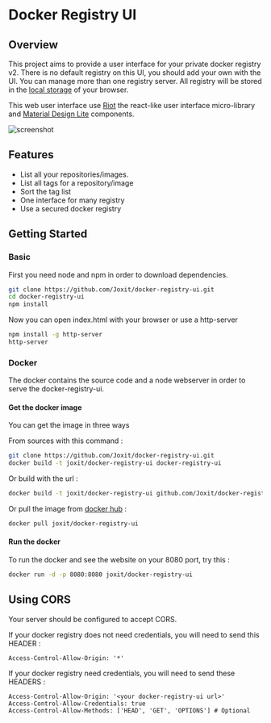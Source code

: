 # Docker Registry UI

## Overview
This project aims to provide a user interface for your private docker registry v2.
There is no default registry on this UI, you should add your own with the UI.
You can manage more than one registry server.
All registry will be stored in the [local storage](https://en.wikipedia.org/wiki/Web_storage#Local_and_session_storage) of your browser.

This web user interface use [Riot](https://github.com/Riot/riot) the react-like user interface micro-library and [Material Design Lite](https://github.com/google/material-design-lite) components.

![screenshot](https://raw.github.com/Joxit/docker-registry-ui/master/screenshot.png "Screenshot of Docker Registry UI")

## Features

 * List all your repositories/images.
 * List all tags for a repository/image
 * Sort the tag list
 * One interface for many registry
 * Use a secured docker registry

## Getting Started
### Basic

First you need node and npm in order to download dependencies.

```sh
git clone https://github.com/Joxit/docker-registry-ui.git
cd docker-registry-ui
npm install
```

Now you can open index.html with your browser or use a http-server
```sh
npm install -g http-server
http-server
```
### Docker
The docker contains the source code and a node webserver in order to serve the docker-registry-ui.

#### Get the docker image
You can get the image in three ways

From sources with this command :
```sh
git clone https://github.com/Joxit/docker-registry-ui.git
docker build -t joxit/docker-registry-ui docker-registry-ui
```

Or build with the url :
 ```sh
docker build -t joxit/docker-registry-ui github.com/Joxit/docker-registry-ui
```

Or pull the image from [docker hub](https://hub.docker.com/r/joxit/docker-registry-ui/) :
```sh
docker pull joxit/docker-registry-ui
```

#### Run the docker
To run the docker and see the website on your 8080 port, try this :
```sh
docker run -d -p 8080:8080 joxit/docker-registry-ui
```

## Using CORS

Your server should be configured to accept CORS.

If your docker registry does not need credentials, you will need to send this HEADER :
```
Access-Control-Allow-Origin: '*'
```

If your docker registry need credentials, you will need to send these HEADERS :
```
Access-Control-Allow-Origin: '<your docker-registry-ui url>'
Access-Control-Allow-Credentials: true
Access-Control-Allow-Methods: ['HEAD', 'GET', 'OPTIONS'] # Optional
```
